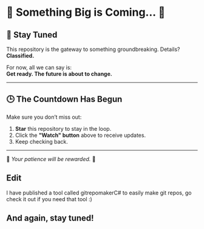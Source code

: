 # 🚨 **Something Big is Coming...** 🚨

## **👀 Stay Tuned**
This repository is the gateway to something groundbreaking. Details? **Classified.**  

For now, all we can say is:  
**Get ready. The future is about to change.**

---

## **🕒 The Countdown Has Begun**
Make sure you don’t miss out:
1. **Star** this repository to stay in the loop.  
2. Click the **"Watch" button** above to receive updates.  
3. Keep checking back.  

---

🌟 *Your patience will be rewarded.* 🌟
  
## **Edit**
I have published a tool called gitrepomakerC# to easily make git repos, go check it out if you need that tool :)

## **And again, stay tuned!**
